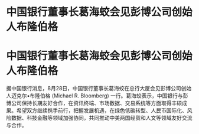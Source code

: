 # 中国银行董事长葛海蛟会见彭博公司创始人布隆伯格

# 中国银行董事长葛海蛟会见彭博公司创始人布隆伯格

据中国银行消息，8月28日，中国银行董事长葛海蛟在总行大厦会见彭博公司创始人迈克尔•布隆伯格 (Michael R. Bloomberg)
一行。葛海蛟表示，中国银行与彭博公司保持长期友好合作，在资讯终端、市场数据、交易系统等方面取得丰硕成果。希望双方继续携手前行，把握发展机遇，在绿色低碳转型、人民币国际化、风险数据、科技金融等领域加强协同，共同推动中美两国经贸和人文等领域友好交流与合作。

